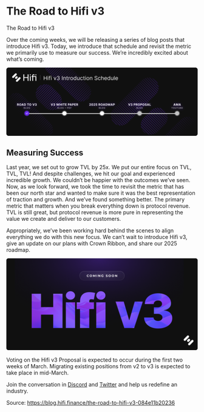 
# The Road to Hifi v3

The Road to Hifi v3

Over the coming weeks, we will be releasing a series of blog posts that introduce Hifi v3. Today, we introduce that schedule and revisit the metric we primarily use to measure our success. We’re incredibly excited about what’s coming.

![](../images/2025-02-10_the-road-to-hifi-v3/1*X-vT5QmEQZFbcoK1mfuMYw.png)

## Measuring Success

Last year, we set out to grow TVL by 25x. We put our entire focus on TVL, TVL, TVL! And despite challenges, we hit our goal and experienced incredible growth. We couldn’t be happier with the outcomes we’ve seen. Now, as we look forward, we took the time to revisit the metric that has been our north star and wanted to make sure it was the best representation of traction and growth. And we’ve found something better. The primary metric that matters when you break everything down is protocol revenue. TVL is still great, but protocol revenue is more pure in representing the value we create and deliver to our customers.

Appropriately, we’ve been working hard behind the scenes to align everything we do with this new focus. We can’t wait to introduce Hifi v3, give an update on our plans with Crown Ribbon, and share our 2025 roadmap.

![](../images/2025-02-10_the-road-to-hifi-v3/1*zr969sxcYN2BTG-KWxDWkA.png)

Voting on the Hifi v3 Proposal is expected to occur during the first two weeks of March. Migrating existing positions from v2 to v3 is expected to take place in mid-March.

Join the conversation in [Discord](https://discord.com/invite/uGxaCppKSH) and [Twitter](https://twitter.com/hififinance) and help us redefine an industry.


Source: https://blog.hifi.finance/the-road-to-hifi-v3-084e11b20236
